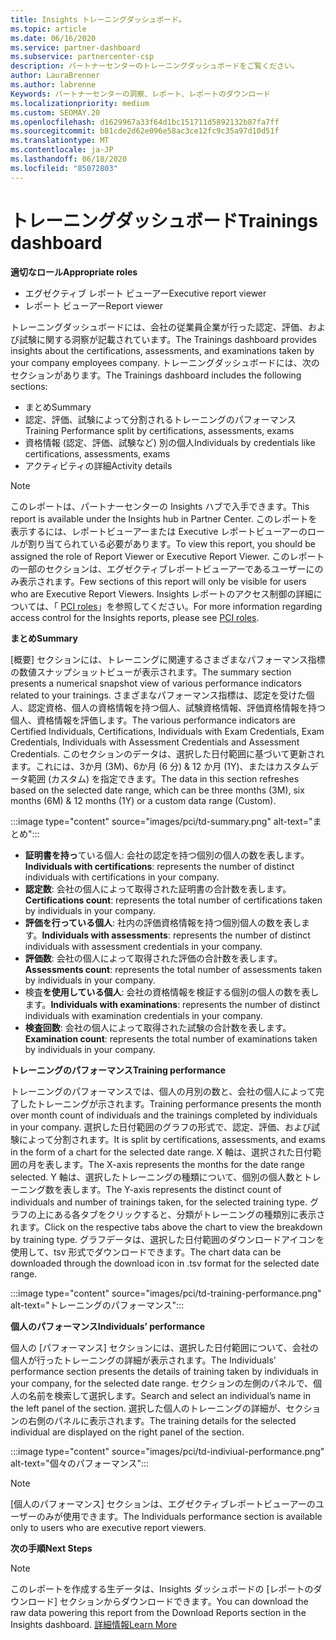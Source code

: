 ```yaml
---
title: Insights トレーニングダッシュボード。
ms.topic: article
ms.date: 06/16/2020
ms.service: partner-dashboard
ms.subservice: partnercenter-csp
description: パートナーセンターのトレーニングダッシュボードをご覧ください。
author: LauraBrenner
ms.author: labrenne
Keywords: パートナーセンターの洞察、レポート、レポートのダウンロード
ms.localizationpriority: medium
ms.custom: SEOMAY.20
ms.openlocfilehash: d1629967a33f64d1bc151711d5892132b87fa7ff
ms.sourcegitcommit: b81cde2d62e096e58ac3ce12fc9c35a97d10d51f
ms.translationtype: MT
ms.contentlocale: ja-JP
ms.lasthandoff: 06/18/2020
ms.locfileid: "85072803"
---
```

# <a name="trainings-dashboard"></a><span data-ttu-id="2701a-104">トレーニングダッシュボード</span><span class="sxs-lookup"><span data-stu-id="2701a-104">Trainings dashboard</span></span>

<span data-ttu-id="2701a-105">**適切なロール**</span><span class="sxs-lookup"><span data-stu-id="2701a-105">**Appropriate roles**</span></span>
- <span data-ttu-id="2701a-106">エグゼクティブ レポート ビューアー</span><span class="sxs-lookup"><span data-stu-id="2701a-106">Executive report viewer</span></span>
- <span data-ttu-id="2701a-107">レポート ビューアー</span><span class="sxs-lookup"><span data-stu-id="2701a-107">Report viewer</span></span>

<span data-ttu-id="2701a-108">トレーニングダッシュボードには、会社の従業員企業が行った認定、評価、および試験に関する洞察が記載されています。</span><span class="sxs-lookup"><span data-stu-id="2701a-108">The Trainings dashboard provides insights about the certifications, assessments, and examinations taken by your company employees company.</span></span> <span data-ttu-id="2701a-109">トレーニングダッシュボードには、次のセクションがあります。</span><span class="sxs-lookup"><span data-stu-id="2701a-109">The Trainings dashboard includes the following sections:</span></span>

- <span data-ttu-id="2701a-110">まとめ</span><span class="sxs-lookup"><span data-stu-id="2701a-110">Summary</span></span>
- <span data-ttu-id="2701a-111">認定、評価、試験によって分割されるトレーニングのパフォーマンス</span><span class="sxs-lookup"><span data-stu-id="2701a-111">Training Performance split by certifications, assessments, exams</span></span>
- <span data-ttu-id="2701a-112">資格情報 (認定、評価、試験など) 別の個人</span><span class="sxs-lookup"><span data-stu-id="2701a-112">Individuals by credentials like certifications, assessments, exams</span></span>
- <span data-ttu-id="2701a-113">アクティビティの詳細</span><span class="sxs-lookup"><span data-stu-id="2701a-113">Activity details</span></span>

>[!NOTE] 
><span data-ttu-id="2701a-114">このレポートは、パートナーセンターの Insights ハブで入手できます。</span><span class="sxs-lookup"><span data-stu-id="2701a-114">This report is available under the Insights hub in Partner Center.</span></span> <span data-ttu-id="2701a-115">このレポートを表示するには、レポートビューアーまたは Executive レポートビューアーのロールが割り当てられている必要があります。</span><span class="sxs-lookup"><span data-stu-id="2701a-115">To view this report, you should be assigned the role of Report Viewer or Executive Report Viewer.</span></span> <span data-ttu-id="2701a-116">このレポートの一部のセクションは、エグゼクティブレポートビューアーであるユーザーにのみ表示されます。</span><span class="sxs-lookup"><span data-stu-id="2701a-116">Few sections of this report will only be visible for users who are Executive Report Viewers.</span></span> <span data-ttu-id="2701a-117">Insights レポートのアクセス制御の詳細については、「 [PCI roles](pci-roles.md)」を参照してください。</span><span class="sxs-lookup"><span data-stu-id="2701a-117">For more information regarding access control for the Insights reports, please see [PCI roles](pci-roles.md).</span></span>

<span data-ttu-id="2701a-118">**まとめ**</span><span class="sxs-lookup"><span data-stu-id="2701a-118">**Summary**</span></span>

<span data-ttu-id="2701a-119">[概要] セクションには、トレーニングに関連するさまざまなパフォーマンス指標の数値スナップショットビューが表示されます。</span><span class="sxs-lookup"><span data-stu-id="2701a-119">The summary section presents a numerical snapshot view of various performance indicators related to your trainings.</span></span> <span data-ttu-id="2701a-120">さまざまなパフォーマンス指標は、認定を受けた個人、認定資格、個人の資格情報を持つ個人、試験資格情報、評価資格情報を持つ個人、資格情報を評価します。</span><span class="sxs-lookup"><span data-stu-id="2701a-120">The various performance indicators are Certified Individuals, Certifications, Individuals with Exam Credentials, Exam Credentials, Individuals with Assessment Credentials and Assessment Credentials.</span></span> <span data-ttu-id="2701a-121">このセクションのデータは、選択した日付範囲に基づいて更新されます。これには、3か月 (3M)、6か月 (6 分) & 12 か月 (1Y)、またはカスタムデータ範囲 (カスタム) を指定できます。</span><span class="sxs-lookup"><span data-stu-id="2701a-121">The data in this section refreshes based on the selected date range, which can be three months (3M), six months (6M) & 12 months (1Y) or a custom data range (Custom).</span></span> 

:::image type="content" source="images/pci/td-summary.png" alt-text="まとめ":::

- <span data-ttu-id="2701a-123">**証明書を持っ**ている個人: 会社の認定を持つ個別の個人の数を表します。</span><span class="sxs-lookup"><span data-stu-id="2701a-123">**Individuals with certifications**: represents the number of distinct individuals with certifications in your company.</span></span>
- <span data-ttu-id="2701a-124">**認定数**: 会社の個人によって取得された証明書の合計数を表します。</span><span class="sxs-lookup"><span data-stu-id="2701a-124">**Certifications count**: represents the total number of certifications taken by individuals in your company.</span></span>
- <span data-ttu-id="2701a-125">**評価を行っている個人**: 社内の評価資格情報を持つ個別個人の数を表します。</span><span class="sxs-lookup"><span data-stu-id="2701a-125">**Individuals with assessments**: represents the number of distinct individuals with assessment credentials in your company.</span></span> 
- <span data-ttu-id="2701a-126">**評価数**: 会社の個人によって取得された評価の合計数を表します。</span><span class="sxs-lookup"><span data-stu-id="2701a-126">**Assessments count**: represents the total number of assessments taken by individuals in your company.</span></span>
- <span data-ttu-id="2701a-127">検査**を使用している個人**: 会社の資格情報を検証する個別の個人の数を表します。</span><span class="sxs-lookup"><span data-stu-id="2701a-127">**Individuals with examinations**: represents the number of distinct individuals with examination credentials in your company.</span></span> 
- <span data-ttu-id="2701a-128">**検査回数**: 会社の個人によって取得された試験の合計数を表します。</span><span class="sxs-lookup"><span data-stu-id="2701a-128">**Examination count**: represents the total number of examinations taken by individuals in your company.</span></span>

<span data-ttu-id="2701a-129">**トレーニングのパフォーマンス**</span><span class="sxs-lookup"><span data-stu-id="2701a-129">**Training performance**</span></span>

<span data-ttu-id="2701a-130">トレーニングのパフォーマンスでは、個人の月別の数と、会社の個人によって完了したトレーニングが示されます。</span><span class="sxs-lookup"><span data-stu-id="2701a-130">Training performance presents the month over month count of individuals and the trainings completed by individuals in your company.</span></span> <span data-ttu-id="2701a-131">選択した日付範囲のグラフの形式で、認定、評価、および試験によって分割されます。</span><span class="sxs-lookup"><span data-stu-id="2701a-131">It is split by certifications, assessments, and exams in the form of a chart for the selected date range.</span></span> <span data-ttu-id="2701a-132">X 軸は、選択された日付範囲の月を表します。</span><span class="sxs-lookup"><span data-stu-id="2701a-132">The X-axis represents the months for the date range selected.</span></span> <span data-ttu-id="2701a-133">Y 軸は、選択したトレーニングの種類について、個別の個人数とトレーニング数を表します。</span><span class="sxs-lookup"><span data-stu-id="2701a-133">The Y-axis represents the distinct count of individuals and number of trainings taken, for the selected training type.</span></span> <span data-ttu-id="2701a-134">グラフの上にある各タブをクリックすると、分類がトレーニングの種類別に表示されます。</span><span class="sxs-lookup"><span data-stu-id="2701a-134">Click on the respective tabs above the chart to view the breakdown by training type.</span></span> <span data-ttu-id="2701a-135">グラフデータは、選択した日付範囲のダウンロードアイコンを使用して、tsv 形式でダウンロードできます。</span><span class="sxs-lookup"><span data-stu-id="2701a-135">The chart data can be downloaded through the download icon in .tsv format for the selected date range.</span></span>

:::image type="content" source="images/pci/td-training-performance.png" alt-text="トレーニングのパフォーマンス":::

<span data-ttu-id="2701a-137">**個人のパフォーマンス**</span><span class="sxs-lookup"><span data-stu-id="2701a-137">**Individuals’ performance**</span></span>

<span data-ttu-id="2701a-138">個人の [パフォーマンス] セクションには、選択した日付範囲について、会社の個人が行ったトレーニングの詳細が表示されます。</span><span class="sxs-lookup"><span data-stu-id="2701a-138">The Individuals’ performance section presents the details of training taken by individuals in your company, for the selected date range.</span></span> <span data-ttu-id="2701a-139">セクションの左側のパネルで、個人の名前を検索して選択します。</span><span class="sxs-lookup"><span data-stu-id="2701a-139">Search and select an individual’s name in the left panel of the section.</span></span> <span data-ttu-id="2701a-140">選択した個人のトレーニングの詳細が、セクションの右側のパネルに表示されます。</span><span class="sxs-lookup"><span data-stu-id="2701a-140">The training details for the selected individual are displayed on the right panel of the section.</span></span>

:::image type="content" source="images/pci/td-indiviual-performance.png" alt-text="個々のパフォーマンス":::

>[!NOTE] 
> <span data-ttu-id="2701a-142">[個人のパフォーマンス] セクションは、エグゼクティブレポートビューアーのユーザーのみが使用できます。</span><span class="sxs-lookup"><span data-stu-id="2701a-142">The Individuals performance section is available only to users who are executive report viewers.</span></span> 

<span data-ttu-id="2701a-143">**次の手順**</span><span class="sxs-lookup"><span data-stu-id="2701a-143">**Next Steps**</span></span>

>[!NOTE] 
> <span data-ttu-id="2701a-144">このレポートを作成する生データは、Insights ダッシュボードの [レポートのダウンロード] セクションからダウンロードできます。</span><span class="sxs-lookup"><span data-stu-id="2701a-144">You can download the raw data powering this report from the Download Reports section in the Insights dashboard.</span></span> [<span data-ttu-id="2701a-145">詳細情報</span><span class="sxs-lookup"><span data-stu-id="2701a-145">Learn More</span></span>](pci-download-reports.md) 

